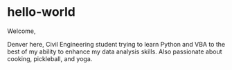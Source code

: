 # hello-world

Welcome,

Denver here, Civil Engineering student trying to learn Python and VBA to the best of my ability to enhance my data analysis skills. Also passionate about cooking, pickleball, and yoga.
